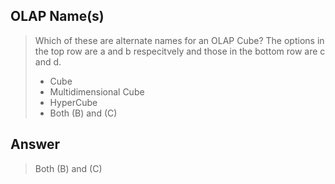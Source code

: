 [comment]: <> (Written: 04-Apr-2020)

## OLAP Name(s)
> Which of these are alternate names for an OLAP Cube? The options in the top row are a and b respecitvely and those in the bottom row are c and d.
> * Cube
> * Multidimensional Cube
> * HyperCube
> * Both (B) and (C)

## Answer
> Both (B) and (C)

